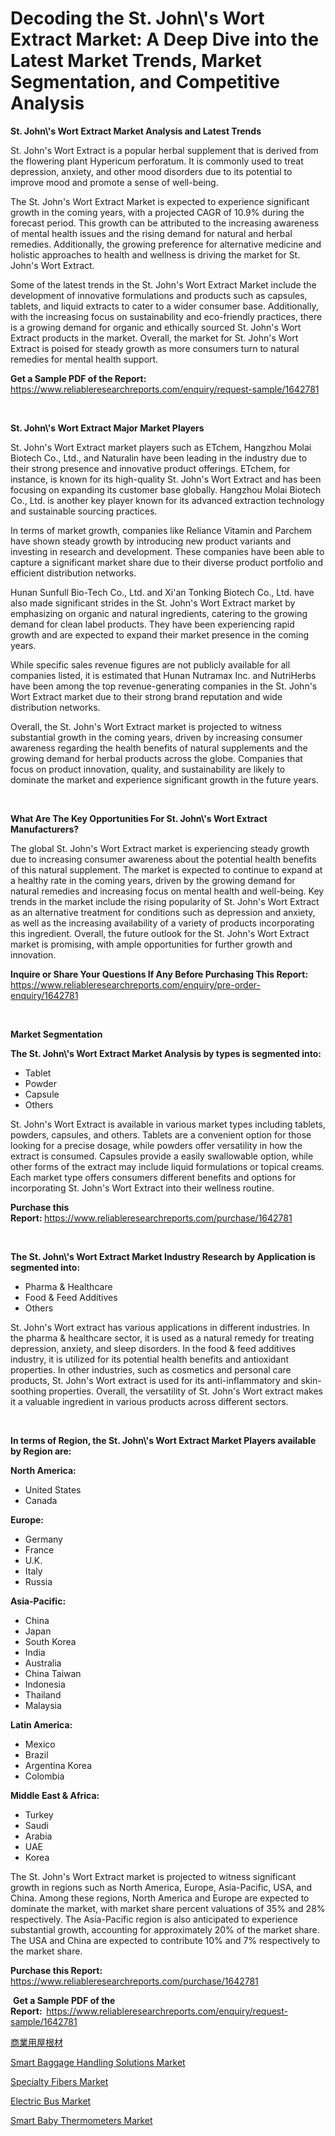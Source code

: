 <p><h1>Decoding the St. John\'s Wort Extract Market: A Deep Dive into the Latest Market Trends, Market Segmentation, and Competitive Analysis</h1></p><p><strong>St. John\'s Wort Extract Market Analysis and Latest Trends</strong></p>
<p><p>St. John's Wort Extract is a popular herbal supplement that is derived from the flowering plant Hypericum perforatum. It is commonly used to treat depression, anxiety, and other mood disorders due to its potential to improve mood and promote a sense of well-being.</p><p>The St. John's Wort Extract Market is expected to experience significant growth in the coming years, with a projected CAGR of 10.9% during the forecast period. This growth can be attributed to the increasing awareness of mental health issues and the rising demand for natural and herbal remedies. Additionally, the growing preference for alternative medicine and holistic approaches to health and wellness is driving the market for St. John's Wort Extract.</p><p>Some of the latest trends in the St. John's Wort Extract Market include the development of innovative formulations and products such as capsules, tablets, and liquid extracts to cater to a wider consumer base. Additionally, with the increasing focus on sustainability and eco-friendly practices, there is a growing demand for organic and ethically sourced St. John's Wort Extract products in the market. Overall, the market for St. John's Wort Extract is poised for steady growth as more consumers turn to natural remedies for mental health support.</p></p>
<p><strong>Get a Sample PDF of the Report:&nbsp;</strong> <a href="https://www.reliableresearchreports.com/enquiry/request-sample/1642781">https://www.reliableresearchreports.com/enquiry/request-sample/1642781</a></p>
<p>&nbsp;</p>
<p><strong>St. John\'s Wort Extract Major Market Players</strong></p>
<p><p>St. John's Wort Extract market players such as ETchem, Hangzhou Molai Biotech Co., Ltd., and Naturalin have been leading in the industry due to their strong presence and innovative product offerings. ETchem, for instance, is known for its high-quality St. John's Wort Extract and has been focusing on expanding its customer base globally. Hangzhou Molai Biotech Co., Ltd. is another key player known for its advanced extraction technology and sustainable sourcing practices. </p><p>In terms of market growth, companies like Reliance Vitamin and Parchem have shown steady growth by introducing new product variants and investing in research and development. These companies have been able to capture a significant market share due to their diverse product portfolio and efficient distribution networks.</p><p>Hunan Sunfull Bio-Tech Co., Ltd. and Xi'an Tonking Biotech Co., Ltd. have also made significant strides in the St. John's Wort Extract market by emphasizing on organic and natural ingredients, catering to the growing demand for clean label products. They have been experiencing rapid growth and are expected to expand their market presence in the coming years.</p><p>While specific sales revenue figures are not publicly available for all companies listed, it is estimated that Hunan Nutramax Inc. and NutriHerbs have been among the top revenue-generating companies in the St. John's Wort Extract market due to their strong brand reputation and wide distribution networks. </p><p>Overall, the St. John's Wort Extract market is projected to witness substantial growth in the coming years, driven by increasing consumer awareness regarding the health benefits of natural supplements and the growing demand for herbal products across the globe. Companies that focus on product innovation, quality, and sustainability are likely to dominate the market and experience significant growth in the future years.</p></p>
<p>&nbsp;</p>
<p><strong>What Are The Key Opportunities For St. John\'s Wort Extract Manufacturers?</strong></p>
<p><p>The global St. John's Wort Extract market is experiencing steady growth due to increasing consumer awareness about the potential health benefits of this natural supplement. The market is expected to continue to expand at a healthy rate in the coming years, driven by the growing demand for natural remedies and increasing focus on mental health and well-being. Key trends in the market include the rising popularity of St. John's Wort Extract as an alternative treatment for conditions such as depression and anxiety, as well as the increasing availability of a variety of products incorporating this ingredient. Overall, the future outlook for the St. John's Wort Extract market is promising, with ample opportunities for further growth and innovation.</p></p>
<p><strong>Inquire or Share Your Questions If Any Before Purchasing This Report:</strong> <a href="https://www.reliableresearchreports.com/enquiry/pre-order-enquiry/1642781">https://www.reliableresearchreports.com/enquiry/pre-order-enquiry/1642781</a></p>
<p>&nbsp;</p>
<p><strong>Market Segmentation</strong></p>
<p><strong>The St. John\'s Wort Extract Market Analysis by types is segmented into:</strong></p>
<p><ul><li>Tablet</li><li>Powder</li><li>Capsule</li><li>Others</li></ul></p>
<p><p>St. John's Wort Extract is available in various market types including tablets, powders, capsules, and others. Tablets are a convenient option for those looking for a precise dosage, while powders offer versatility in how the extract is consumed. Capsules provide a easily swallowable option, while other forms of the extract may include liquid formulations or topical creams. Each market type offers consumers different benefits and options for incorporating St. John's Wort Extract into their wellness routine.</p></p>
<p><strong>Purchase this Report:&nbsp;</strong><a href="https://www.reliableresearchreports.com/purchase/1642781">https://www.reliableresearchreports.com/purchase/1642781</a></p>
<p>&nbsp;</p>
<p><strong>The St. John\'s Wort Extract Market Industry Research by Application is segmented into:</strong></p>
<p><ul><li>Pharma & Healthcare</li><li>Food & Feed Additives</li><li>Others</li></ul></p>
<p><p>St. John's Wort extract has various applications in different industries. In the pharma & healthcare sector, it is used as a natural remedy for treating depression, anxiety, and sleep disorders. In the food & feed additives industry, it is utilized for its potential health benefits and antioxidant properties. In other industries, such as cosmetics and personal care products, St. John's Wort extract is used for its anti-inflammatory and skin-soothing properties. Overall, the versatility of St. John's Wort extract makes it a valuable ingredient in various products across different sectors.</p></p>
<p>&nbsp;</p>
<p><strong>In terms of Region, the St. John\'s Wort Extract Market Players available by Region are:</strong></p>
<p>
    <p> <strong> North America: </strong>
        <ul>
            <li>United States</li>
            <li>Canada</li>
        </ul>
        </p> 
    <p> <strong> Europe: </strong>
        <ul>
            <li>Germany</li>
            <li>France</li>
            <li>U.K.</li>
            <li>Italy</li>
            <li>Russia</li>
        </ul>
        </p> 
    <p> <strong> Asia-Pacific: </strong>
        <ul>
            <li>China</li>
            <li>Japan</li>
            <li>South Korea</li>
            <li>India</li>
            <li>Australia</li>
            <li>China Taiwan</li>
            <li>Indonesia</li>
            <li>Thailand</li>
            <li>Malaysia</li>
        </ul>
        </p> 
    <p> <strong> Latin America: </strong>
        <ul>
            <li>Mexico</li>
            <li>Brazil</li>
            <li>Argentina Korea</li>
            <li>Colombia</li>
        </ul>
        </p> 
    <p> <strong> Middle East & Africa: </strong>
        <ul>
            <li>Turkey</li>
            <li>Saudi</li>
            <li>Arabia</li>
            <li>UAE</li>
            <li>Korea</li>
        </ul>
    </p>
    </p>
<p><p>The St. John's Wort Extract market is projected to witness significant growth in regions such as North America, Europe, Asia-Pacific, USA, and China. Among these regions, North America and Europe are expected to dominate the market, with market share percent valuations of 35% and 28% respectively. The Asia-Pacific region is also anticipated to experience substantial growth, accounting for approximately 20% of the market share. The USA and China are expected to contribute 10% and 7% respectively to the market share.</p></p>
<p><strong>Purchase this Report: </strong><a href="https://www.reliableresearchreports.com/purchase/1642781">https://www.reliableresearchreports.com/purchase/1642781</a></p>
<p>&nbsp;<strong>Get a Sample PDF of the Report:&nbsp;&nbsp;</strong><a href="https://www.reliableresearchreports.com/enquiry/request-sample/1642781">https://www.reliableresearchreports.com/enquiry/request-sample/1642781</a></p>
<p><strong></strong></p>
<p><p><a href="https://medium.com/@luispacocha/%E5%95%86%E6%A5%AD%E7%94%A8%E5%B1%8B%E6%A0%B9%E6%9D%90%E6%96%99%E5%B8%82%E5%A0%B4%E5%88%86%E6%9E%90-%E3%81%9D%E3%81%AEcagr-%E5%B8%82%E5%A0%B4%E3%82%BB%E3%82%B0%E3%83%A1%E3%83%B3%E3%83%86%E3%83%BC%E3%82%B7%E3%83%A7%E3%83%B3-%E3%81%8A%E3%82%88%E3%81%B3%E3%82%B0%E3%83%AD%E3%83%BC%E3%83%90%E3%83%AB%E7%94%A3%E6%A5%AD%E6%A6%82%E8%A6%81-123a3501b77e">商業用屋根材</a></p><p><a href="https://meowing-lemming-dd3.notion.site/Smart-Baggage-Handling-Solutions-Market-Research-Report-Reveals-The-Latest-Trends-And-Opportunities--890827a044034b7cb030c05f9e8857c7">Smart Baggage Handling Solutions Market</a></p><p><a href="https://view.publitas.com/reportprime-1/specialty-fibers-market-provides-a-comprehensive-analysis-including-a-macro-overview-of-the-market-as-well-as-micro-details-such-as-market-size-and-competitive-landscape/">Specialty Fibers Market</a></p><p><a href="https://view.publitas.com/reportprime-1/electric-bus-market-offer-valuable-insights-into-market-size-market-share-market-trends-and-projections-spanning-from-2024-to-2031/">Electric Bus Market</a></p><p><a href="https://cute-banjo-8ca.notion.site/Smart-Baby-Thermometers-Market-Size-2024-2031-Global-Industrial-Analysis-Key-Geographical-Regions-f4d55a17bf9547809bba2949d98aacc8">Smart Baby Thermometers Market</a></p></p>